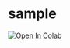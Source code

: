 # sample
[![Open In Colab](https://colab.research.google.com/assets/colab-badge.svg)](https://colab.research.google.com/github/schnell3526/sample/blob/main/sample.ipynb)
